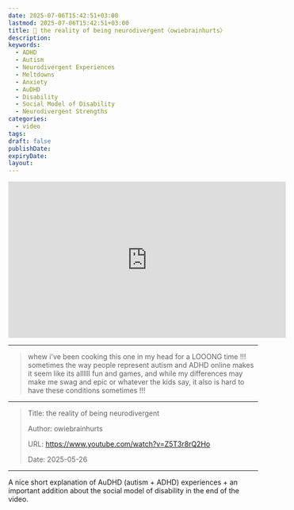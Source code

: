 ```yaml
---
date: 2025-07-06T15:42:51+03:00
lastmod: 2025-07-06T15:42:51+03:00
title: 🎥 the reality of being neurodivergent〈owiebrainhurts〉
description: 
keywords:
  - ADHD
  - Autism
  - Neurodivergent Experiences
  - Meltdowns
  - Anxiety
  - AuDHD
  - Disability
  - Social Model of Disability
  - Neurodivergent Strengths
categories:
  - video
tags: 
draft: false
publishDate: 
expiryDate: 
layout:
---
```

<iframe width="560" height="315" src="https://www.youtube.com/embed/Z5T3r8rQ2Ho?si=U5p4QNoTHgy38wrm" title="YouTube video player" frameborder="0" allow="accelerometer; autoplay; clipboard-write; encrypted-media; gyroscope; picture-in-picture; web-share" referrerpolicy="strict-origin-when-cross-origin" allowfullscreen></iframe>

---
> whew i've been cooking this one in my head for a LOOONG time !!! sometimes the way people represent autism and ADHD online makes it seem like its allllll fun and games, and while my differences may make me swag and epic or whatever the kids say, it also is hard to have these conditions sometimes !!!
---

> Title: the reality of being neurodivergent
> 
> Author: owiebrainhurts
> 
> URL: https://www.youtube.com/watch?v=Z5T3r8rQ2Ho
> 
> Date: 2025-05-26

---

A nice short explanation of AuDHD (autism + ADHD) experiences + an important addition about the social model of disability in the end of the video.
